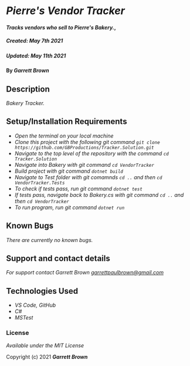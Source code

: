 # _Pierre's Vendor Tracker_

#### _Tracks vendors who sell to Pierre's Bakery._, 
##### _Created: May 7th 2021_
##### _Updated: May 11th 2021_

#### By _**Garrett Brown**_

## Description

_Bakery Tracker._

## Setup/Installation Requirements

* _Open the terminal on your local machine_
* _Clone this project with the following git command `git clone https://github.com/GBProductions/Tracker.Solution.git`_
* _Navigate to the top level of the repository with the command `cd Tracker.Solution`_
* _Navigate into Bakery with git command `cd VendorTracker`_
* _Build project with git command `dotnet build`_
* _Navigate to Test folder with git comamnds `cd ..` and then `cd VendorTracker.Tests`_ 
* _To check if tests pass, run git command `dotnet test`_
* _If tests pass, navigate back to Bakery.cs with git command `cd ..` and then `cd VendorTracker`_
* _To run program, run git command `dotnet run`_
 

## Known Bugs

_There are currently no known bugs._

## Support and contact details

_For support contact Garrett Brown <garrettpaulbrown@gmail.com>_

## Technologies Used

* _VS Code, GitHub_
* _C#_
* _MSTest_

### License

*Available under the MIT License*

Copyright (c) 2021 **_Garrett Brown_**
